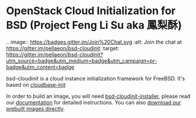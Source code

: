OpenStack Cloud Initialization for BSD (Project Feng Li Su aka 鳳梨酥)
======================================================================

.. image:: https://badges.gitter.im/Join%20Chat.svg
   :alt: Join the chat at https://gitter.im/pellaeon/bsd-cloudinit
   :target: https://gitter.im/pellaeon/bsd-cloudinit?utm_source=badge&utm_medium=badge&utm_campaign=pr-badge&utm_content=badge

bsd-cloudinit is a cloud instance initialization framework for FreeBSD. It's based on [cloudbase-init](https://github.com/stackforge/cloudbase-init)

In order to build an image, you will need [bsd-cloudinit-installer](https://github.com/pellaeon/bsd-cloudinit-installer), please read our [documentation](https://pellaeon.github.io/bsd-cloudinit/) for detailed instructions. You can also [download our prebuilt images directly](http://images.openstack.nctu.edu.tw/bsd-cloudinit/).

